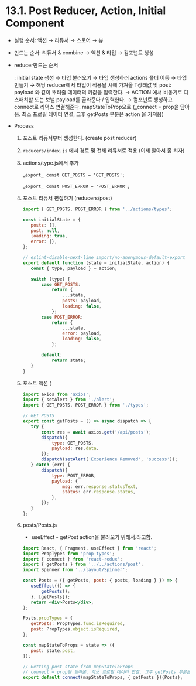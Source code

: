# 13.1. Post Reducer, Action, Initial Component

- 실행 순서: 액션 → 리듀서 → 스토어 → 뷰
- 만드는 순서: 리듀서 & combine → 액션 & 타입 → 컴포넌트 생성
- reducer만드는 순서

  : initial state 생성 → 타입 불러오기 → 타입 생성하러 actions 폴더 이동 → 타입 만들기 → 해당 reducer에서 타입이 적용될 시에 가져올 T상태값 및 post: payload 와 같이 뿌려줄 데이터의 키값을 입력한다. → ACTION 에서 비동기로 디스패치할 또는 보낼 payload를 골라준다 / 입력한다. → 컴포넌트 생성하고 connect로 리덕스 연결해준다. mapStateToProp으로 (\_connect = prop을 담아옴. 최소 프로필 데이터 연결, 그후 getPosts 부분은 action 을 가져옴)

- Process

  1. 포스트 리듀서부터 생성한다. (create post reducer)
  2. `reducers/index.js` 에서 경로 및 전체 리듀서로 적용 (이제 알아서 좀 치자)
  3. actions/type.js에서 추가

     _`export_ const GET_POSTS = 'GET_POSTS';`

     _`export_ const POST_ERROR = 'POST_ERROR';`

  4. 포스트 리듀서 편집하기 (reducers/post)

     ```jsx
     import { GET_POSTS, POST_ERROR } from '../actions/types';

     const initialState = {
     	posts: [],
     	post: null,
     	loading: true,
     	error: {},
     };

     // eslint-disable-next-line import/no-anonymous-default-export
     export default function (state = initialState, action) {
     	const { type, payload } = action;

     	switch (type) {
     		case GET_POSTS:
     			return {
     				...state,
     				posts: payload,
     				loading: false,
     			};
     		case POST_ERROR:
     			return {
     				...state,
     				error: payload,
     				loading: false,
     			};

     		default:
     			return state;
     	}
     }
     ```

  5. 포스트 액션 (

     ```jsx
     import axios from 'axios';
     import { setAlert } from './alert';
     import { GET_POSTS, POST_ERROR } from './types';

     // GET POSTS
     export const getPosts = () => async dispatch => {
     	try {
     		const res = await axios.get('/api/posts');
     		dispatch({
     			type: GET_POSTS,
     			payload: res.data,
     		});
     		dispatch(setAlert('Experience Removed', 'success'));
     	} catch (err) {
     		dispatch({
     			type: POST_ERROR,
     			payload: {
     				msg: err.response.statusText,
     				status: err.response.status,
     			},
     		});
     	}
     };
     ```

  6. posts/Posts.js

     - useEffect - getPost action을 불러오기 위해서.라고함.

     ```jsx
     import React, { Fragment, useEffect } from 'react';
     import PropTypes from 'prop-types';
     import { connect } from 'react-redux';
     import { getPosts } from '../../actions/post';
     import Spinner from '../layout/Spinner';

     const Posts = ({ getPosts, post: { posts, loading } }) => {
     	useEffect(() => {
     		getPosts();
     	}, [getPosts]);
     	return <div>Posts</div>;
     };

     Posts.propTypes = {
     	getPosts: PropTypes.func.isRequired,
     	post: PropTypes.object.isRequired,
     };

     const mapStateToProps = state => ({
     	post: state.post,
     });

     // Getting post state from mapStateToProps
     // connect = prop을 담아옴. 최소 프로필 데이터 연결, 그후 getPosts 부분은 action 부분
     export default connect(mapStateToProps, { getPosts })(Posts);
     ```
